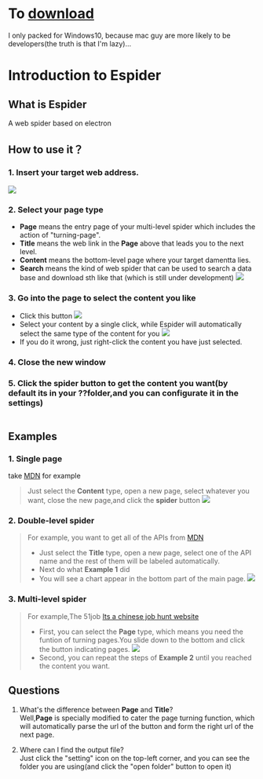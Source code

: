 # To [download](https://pan.baidu.com/s/14CJWv3x1rMv0Oq04-QXkxA)
I only packed for Windows10, because mac guy are more likely to be developers(the truth is that I'm lazy)...

# Introduction to Espider
## What is Espider
A web spider based on electron

## How to use it？
### 1. Insert your target web address.
![](https://user-images.githubusercontent.com/21007696/47963742-2152d800-e06b-11e8-9fbe-728e5bbfefbc.png)

### 2. Select your page type
* **Page** means the entry page of your multi-level spider which includes the action of "turning-page".
* **Title** means the web link in the **Page** above that leads you to the next level.
* **Content** means the bottom-level page where your target damentta lies.
* **Search** means the kind of web spider that can be used to search a data base and download sth like that
(which is still under development)
![](https://user-images.githubusercontent.com/21007696/47963767-6545dd00-e06b-11e8-9f06-1b33067da483.png)

### 3. Go into the page to select the content you like
* Click this button
![](https://user-images.githubusercontent.com/21007696/47964090-92948a00-e06f-11e8-952b-5b4ac460121b.png)
* Select your content by a single click, while Espider will automatically select the same type of the content for you
![](https://user-images.githubusercontent.com/21007696/47964116-e1daba80-e06f-11e8-9060-b19e006c64b0.png)
* If you do it wrong, just right-click the content you have just selected. 

### 4. Close the new window

### 5. Click the spider button to get the content you want(by default its in your ??folder,and you can configurate it in the settings)
![]()

## Examples
### 1. Single page      
take [MDN](https://developer.mozilla.org/en-US/docs/Web/API/Selection) for example      
>Just select the **Content** type, open a new page, select whatever you want, close the new page,and click the **spider** button
  ![](https://user-images.githubusercontent.com/21007696/47964299-b7d6c780-e072-11e8-909c-8a223a66fd5d.png)

### 2. Double-level spider
>For example, you want to get all of the APIs from [MDN](https://developer.mozilla.org/zh-CN/docs/Web/API)
>* Just select the **Title** type, open a new page, select one of the API name and the rest of them will be labeled automatically.
>* Next do what **Example 1** did
>* You will see a chart appear in the bottom part of the main page.
>![](https://user-images.githubusercontent.com/21007696/47966017-aac4d300-e088-11e8-8426-1f7a36fd805b.png)

### 3. Multi-level spider
>For example,The 51job
>[Its a chinese job hunt website](https://search.51job.com/list/180200,000000,0000,00,9,99,%25E8%258B%25B1%25E8%25AF%25AD%25E8%2580%2581%25E5%25B8%2588%2B%25E5%2588%259D%25E4%25B8%25AD,2,1.html?lang=c&stype=1&postchannel=0000&workyear=99&cotype=99&degreefrom=99&jobterm=99&companysize=99&lonlat=0%2C0&radius=-1&ord_field=0&confirmdate=9&fromType=1&dibiaoid=0&address=&line=&specialarea=00&from=&welfare=)
>* First, you can select the **Page** type, which means you need the funtion of turning pages.You slide down to the bottom and click the button indicating pages.
>![](https://user-images.githubusercontent.com/21007696/47966071-3cccdb80-e089-11e8-83bd-d4305660aebb.png)
>* Second, you can repeat the steps of **Example 2** until you reached the content you want.

## Questions   
1. What's the difference between **Page** and **Title**?   
   Well,**Page** is specially modified to cater the page turning function, which will automatically parse the url of the button and form the right url of the next page.
 
2. Where can I find the output file?   
   Just click the "setting" icon on the top-left corner, and you can see the folder you are using(and click the "open folder" button to open it)
